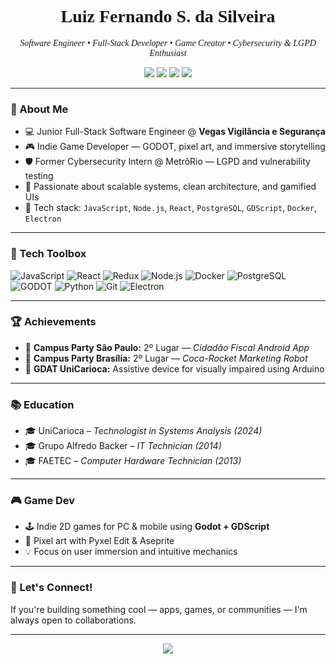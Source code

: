 <h1 align="center" style="font-family: Raleway;">Luiz Fernando S. da Silveira</h1>
<p align="center">
  <i style="font-family: Raleway;">Software Engineer • Full-Stack Developer • Game Creator • Cybersecurity & LGPD Enthusiast</i>
</p>

<p align="center">
  <a href="https://github.com/Linzer-Cyberheart"><img src="https://img.shields.io/github/followers/Linzer-Cyberheart?label=GitHub&style=for-the-badge&logo=github" /></a>
  <a href="https://www.linkedin.com/in/luizfernandoss/"><img src="https://img.shields.io/badge/LinkedIn-blue?style=for-the-badge&logo=linkedin" /></a>
  <a href="https://ilinzer.itch.io/"><img src="https://img.shields.io/badge/itch.io-profile-red?style=for-the-badge&logo=itchdotio&logoColor=white" /></a>
  <a href="mailto:luiz.silveira.cic@gmail.com"><img src="https://img.shields.io/badge/email-D14836?style=for-the-badge&logo=gmail&logoColor=white" /></a>
</p>


---

### 🧠 About Me
- 💻 Junior Full-Stack Software Engineer @ **Vegas Vigilância e Segurança**
- 🎮 Indie Game Developer — GODOT, pixel art, and immersive storytelling
- 🛡️ Former Cybersecurity Intern @ MetrôRio — LGPD and vulnerability testing
- 🚀 Passionate about scalable systems, clean architecture, and gamified UIs
- 🔧 Tech stack: `JavaScript`, `Node.js`, `React`, `PostgreSQL`, `GDScript`, `Docker`, `Electron`

---

### 🧰 Tech Toolbox

![JavaScript](https://img.shields.io/badge/-JavaScript-black?style=flat-square&logo=javascript)
![React](https://img.shields.io/badge/-React-black?style=flat-square&logo=react)
![Redux](https://img.shields.io/badge/-Redux-black?style=flat-square&logo=redux)
![Node.js](https://img.shields.io/badge/-Node.js-black?style=flat-square&logo=node.js)
![Docker](https://img.shields.io/badge/-Docker-black?style=flat-square&logo=docker)
![PostgreSQL](https://img.shields.io/badge/-PostgreSQL-black?style=flat-square&logo=postgresql)
![GODOT](https://img.shields.io/badge/-Godot-black?style=flat-square&logo=godot-engine)
![Python](https://img.shields.io/badge/-Python-black?style=flat-square&logo=python)
![Git](https://img.shields.io/badge/-Git-black?style=flat-square&logo=git)
![Electron](https://img.shields.io/badge/-Electron-black?style=flat-square&logo=electron)

---

### 🏆 Achievements

- 🥈 **Campus Party São Paulo:** 2º Lugar — *Cidadão Fiscal Android App*
- 🥈 **Campus Party Brasília:** 2º Lugar — *Coca-Rocket Marketing Robot*
- 🧠 **GDAT UniCarioca:** Assistive device for visually impaired using Arduino

---

### 📚 Education

- 🎓 UniCarioca – *Technologist in Systems Analysis (2024)*
- 🎓 Grupo Alfredo Backer – *IT Technician (2014)*
- 🎓 FAETEC – *Computer Hardware Technician (2013)*

---

### 🎮 Game Dev

- 🕹 Indie 2D games for PC & mobile using **Godot + GDScript**
- 🎨 Pixel art with Pyxel Edit & Aseprite
- 💡 Focus on user immersion and intuitive mechanics

---

### 🤝 Let's Connect!

If you're building something cool — apps, games, or communities — I'm always open to collaborations.

---

<!-- Profile view counter -->
<p align="center">
  <img src="https://komarev.com/ghpvc/?username=Linzer-Cyberheart&style=flat-square&color=blue" />
</p>
